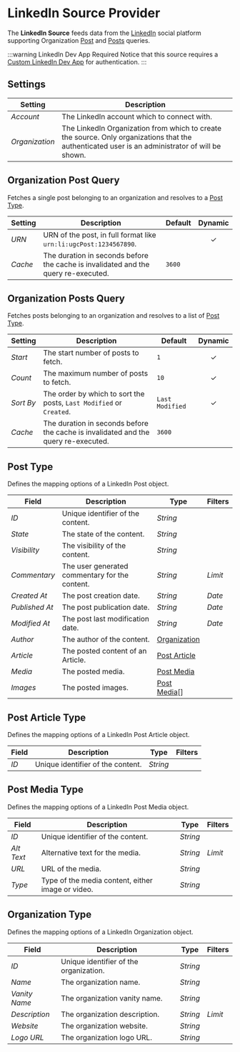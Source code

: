 # LinkedIn Source Provider

<div class="tm-resource-icon">
    <!--@include: ../assets/provider-linkedin.svg-->
</div>

The **LinkedIn Source** feeds data from the [LinkedIn](https://linkedin.com/) social platform supporting Organization [Post](#organization-post-query) and [Posts](#organization-posts-query) queries.

:::warning LinkedIn Dev App Required
Notice that this source requires a [Custom LinkedIn Dev App](/essentials-for-yootheme-pro/auths/custom-linkedin-dev-app) for authentication.
:::

## Settings

<!--@include: ./_partials/common-provider-settings.md-->

| Setting | Description |
| --- | --- |
| *Account* | The LinkedIn account which to connect with. |
| *Organization* | The LinkedIn Organization from which to create the source. Only organizations that the authenticated user is an administrator of will be shown. |

## Organization Post Query

Fetches a single post belonging to an organization and resolves to a [Post Type](#post-type).

| Setting | Description | Default | Dynamic |
| --- | --- | --- | :---: |
| *URN* | URN of the post, in full format like `urn:li:ugcPost:1234567890`. | | &#x2713; |
| *Cache* | The duration in seconds before the cache is invalidated and the query re-executed. | `3600` |

## Organization Posts Query

Fetches posts belonging to an organization and resolves to a list of [Post Type](#post-type).

| Setting | Description | Default | Dynamic |
| --- | --- | --- | :---: |
| *Start* | The start number of posts to fetch. | `1` | &#x2713; |
| *Count* | The maximum number of posts to fetch. | `10` | &#x2713; |
| *Sort By* | The order by which to sort the posts, `Last Modified` or `Created`. | `Last Modified` | &#x2713; |
| *Cache* | The duration in seconds before the cache is invalidated and the query re-executed. | `3600` |

## Post Type

Defines the mapping options of a LinkedIn Post object.

| Field | Description | Type | Filters |
| --- | --- | --- | --- |
| *ID* | Unique identifier of the content. | *String* |
| *State* | The state of the content. | *String* |
| *Visibility* | The visibility of the content. | *String* |
| *Commentary* | The user generated commentary for the content. | *String* | *Limit* |
| *Created At* | The post creation date. | *String* | *Date* |
| *Published At* | The post publication date. | *String* | *Date* |
| *Modified At* | The post last modification date. | *String* | *Date* |
| *Author* | The author of the content. | [Organization](#organization-type) |
| *Article* | The posted content of an Article. | [Post Article](#post-article-type) |
| *Media* | The posted media. | [Post Media](#post-media-type) |
| *Images* | The posted images. | [Post Media](#post-media-type)[] |

## Post Article Type

Defines the mapping options of a LinkedIn Post Article object.

| Field | Description | Type | Filters |
| --- | --- | --- | --- |
| *ID* | Unique identifier of the content. | *String* |

## Post Media Type

Defines the mapping options of a LinkedIn Post Media object.

| Field | Description | Type | Filters |
| --- | --- | --- | --- |
| *ID* | Unique identifier of the content. | *String* |
| *Alt Text* | Alternative text for the media. | *String* | *Limit* |
| *URL* | URL of the media. | *String* |
| *Type* | Type of the media content, either image or video. | *String* |

## Organization Type

Defines the mapping options of a LinkedIn Organization object.

| Field | Description | Type | Filters |
| --- | --- | --- | --- |
| *ID* | Unique identifier of the organization. | *String* |
| *Name* | The organization name. | *String* |
| *Vanity Name* | The organization vanity name. | *String* |
| *Description* | The organization description. | *String* | *Limit* |
| *Website* | The organization website. | *String* |
| *Logo URL* | The organization logo URL. | *String* |
